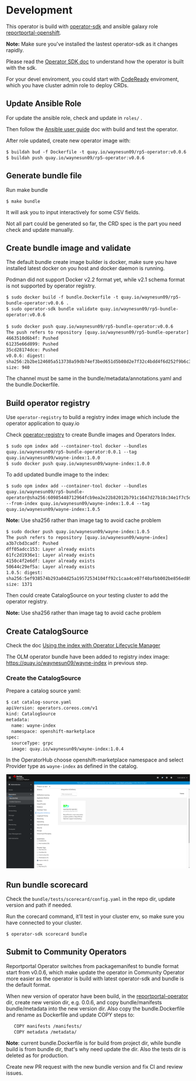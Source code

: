 # Development

This operator is build with [operator-sdk](https://github.com/operator-framework/operator-sdk "operator-sdk") and ansible galaxy role [reportportal-openshift](https://github.com/waynesun09/reportportal-openshift "reportportal-openshift").

**Note:** Make sure you've installed the lastest operator-sdk as it changes rapidly.

Please read the [Operator SDK doc](https://sdk.operatorframework.io/docs/) to understand how the operator is built with the sdk.

For your devel enviroment, you could start with [CodeReady](https://github.com/code-ready/crc "CodeReady Containers") enviroment, which you have cluster admin role to deploy CRDs.

## Update Ansible Role

For update the ansible role, check and update in `roles/` .

Then follow the [Ansible user guide](https://sdk.operatorframework.io/docs/ansible/ "Ansible User Guide for Operator SDK") doc with build and test the operator.

After role updated, create new operator image with:
```console
$ buildah bud -f Dockerfile -t quay.io/waynesun09/rp5-operator:v0.0.6
$ buildah push quay.io/waynesun09/rp5-operator:v0.0.6
```

## Generate bundle file


Run make bundle
```console
$ make bundle
```
It will ask you to input interactively for some CSV fields.

Not all part could be generated so far, the CRD spec is the part you need check and update manually.

## Create bundle image and validate

The default bundle create image builder is docker, make sure you have installed latest docker on you host and docker daemon is running.

Podman did not support Docker v2.2 format yet, while v2.1 schema format is not supported by operator registry.


```console
$ sudo docker build -f bundle.Dockerfile -t quay.io/waynesun09/rp5-bundle-operator:v0.0.6 .
$ sudo operator-sdk bundle validate quay.io/waynesun09/rp5-bundle-operator:v0.0.6

$ sudo docker push quay.io/waynesun09/rp5-bundle-operator:v0.0.6
The push refers to repository [quay.io/waynesun09/rp5-bundle-operator]
4663510d6b4f: Pushed
61235e66d899: Pushed
35cd28174dce: Pushed
v0.0.6: digest: sha256:2b2be124605a513738a59db74ef3bed651d5b08d2e7f32c4bdd4f6d252f9b6c3 size: 940
```

The channel must be same in the bundle/metadata/annotations.yaml and the bundle.Dockerfile.

## Build operator registry

Use `operator-registry` to build a registry index image which include the operator application to quay.io

Check [operator-registry](https://github.com/operator-framework/operator-registry) to create Bundle images and Operators Index.

```console
$ sudo opm index add --container-tool docker --bundles quay.io/waynesun09/rp5-bundle-operator:0.0.1 --tag quay.io/waynesun09/wayne-index:1.0.0
$ sudo docker push quay.io/waynesun09/wayne-index:1.0.0
```

To add updated bundle image to the index:

```console
$ sudo opm index add --container-tool docker --bundles quay.io/waynesun09/rp5-bundle-operator@sha256:60985448712964fcb9ea2e22b82012b791c1647d27b18c34e1f7c5d376874188 --from-index quay.io/waynesun09/wayne-index:1.0.4 --tag quay.io/waynesun09/wayne-index:1.0.5
```

**Note:** Use sha256 rather than image tag to avoid cache problem

```console
$ sudo docker push quay.io/waynesun09/wayne-index:1.0.5
The push refers to repository [quay.io/waynesun09/wayne-index]
a3b7cbd3cadf: Pushed
dff05adcc153: Layer already exists
61fc2d1936e1: Layer already exists
4150c4f2e6df: Layer already exists
50644c29ef5a: Layer already exists
1.0.5: digest: sha256:5ef938574b293a04d25a19572534104ff92c1caa4ce07f40afbb002be856ed89 size: 1371
```

Then could create CatalogSource on your testing cluster to add the operator registry.

**Note:** Use sha256 rather than image tag to avoid cache problem

## Create CatalogSource

Check the doc [Using the index with Operator Lifecycle Manager](https://github.com/operator-framework/operator-registry#using-the-index-with-operator-lifecycle-manager)

The OLM operator bundle have been added to registry index image: https://quay.io/waynesun09/wayne-index in previous step.

### Create the CatalogSource

Prepare a catalog source yaml:

    $ cat catalog-source.yaml
    apiVersion: operators.coreos.com/v1
    kind: CatalogSource
    metadata:
      name: wayne-index
      namespace: openshift-marketplace
    spec:
      sourceType: grpc
      image: quay.io/waynesun09/wayne-index:1.0.4

In the OperatorHub choose openshift-marketplace namespace and select Provider type as `wayne-index` as defined in the catalog.

![alt text](docs/operatorhub-catalogsource.png "OperatorHub")

## Run bundle scorecard

Check the `bundle/tests/scorecard/config.yaml` in the repo dir, update version and path if needed.

Run the corecard command, it'll test in your cluster env, so make sure you have connected to your cluster.
```console
$ operator-sdk scorecard bundle
```

## Submit to Community Operators

Reportportal Operator switches from packagemanifest to bundle format start from v0.0.6, which make update the operator in Community Operator more easier as the operator is build with latest operator-sdk and bundle is the default format.

When new version of operator have been build, in the [reportportal-operator](https://github.com/operator-framework/community-operators/tree/master/community-operators/reportportal-operator) dir, create new version dir, e.g. 0.0.6, and copy bundle/manifests bundle/metadata into the new version dir. Also copy the bundle.Dockerfile and rename as Dockerfile and update COPY steps to:

       COPY manifests /manifests/
       COPY metadata /metadata/

**Note**: current bundle.Dockerfile is for build from project dir, while bundle build is from bundle dir, that's why need update the dir. Also the tests dir is deleted as for production.

Create new PR request with the new bundle version and fix CI and review issues.

